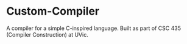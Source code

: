 # Custom-Compiler
A compiler for a simple C-inspired language. Built as part of CSC 435 (Compiler Construction) at UVic.
